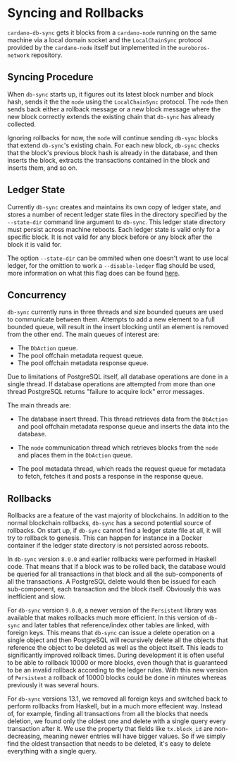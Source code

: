 # Syncing and Rollbacks

`cardano-db-sync` gets it blocks from a `cardano-node` running on the same machine via a local
domain socket and the `LocalChainSync` protocol provided by the `cardano-node` itself but
implemented in the `ouroboros-network` repository.


## Syncing Procedure

When `db-sync` starts up, it figures out its latest block number and block hash, sends it the
the `node` using the `LocalChainSync` protocol. The `node` then sends back either a rollback
message or a new block message where the new block correctly extends the existing chain that
`db-sync` has already collected.

Ignoring rollbacks for now, the `node` will continue sending `db-sync` blocks that extend
`db-sync`'s existing chain. For each new block, `db-sync` checks that the block's previous
block hash is already in the database, and then inserts the block, extracts the transactions
contained in the block and inserts them, and so on.


## Ledger State

Currently `db-sync` creates and maintains its own copy of ledger state, and stores a number
of recent ledger state files in the directory specified by the `--state-dir` command line
argument to `db-sync`. This ledger state directory must persist across machine reboots.
Each ledger state is valid only for a specific block. It is not valid for any block before
or any block after the block it is valid for.

The option `--state-dir` can be ommited when one doesn't want to use local ledger, for the omittion to work a `--disable-ledger` flag should be used, more information on what this flag does can be found [here](./configuration.md#ledger).


## Concurrency

`db-sync` currently runs in three threads and size bounded queues are used to communicate
between them. Attempts to add a new element to a full bounded queue, will result in the
insert blocking until an element is removed from the other end. The main queues of interest
are:

* The `DbAction` queue.
* The pool offchain metadata request queue.
* The pool offchain metadata response queue.

Due to limitations of PostgreSQL itself, all database operations are done in a single thread.
If database operations are attempted from more than one thread PostgreSQL returns "failure
to acquire lock" error messages.

The main threads are:

* The database insert thread. This thread retrieves data from the `DbAction` and pool
  offchain metadata response queue and inserts the data into the database.

* The `node` communication thread which retrieves blocks from the `node` and places them in
  the `DbAction` queue.
* The pool metadata thread, which reads the request queue for metadata to fetch, fetches it
  and posts a response in the response queue.


## Rollbacks

Rollbacks are a feature of the vast majority of blockchains. In addition to the normal
blockchain rollbacks, `db-sync` has a second potential source of rollbacks. On start up,
if `db-sync` cannot find a ledger state file at all, it will try to rollback to genesis.
This can happen for instance in a Docker container if the ledger state directory is not
persisted across reboots.

In `db-sync` version `8.0.0` and earlier rollbacks were performed in Haskell code. That
means that if a block was to be rolled back, the database would be queried for all transactions
in that block and all the sub-components of all the transactions. A PostgreSQL delete would
then be issued for each sub-component, each transaction and the block itself. Obviously
this was inefficient and slow.

For `db-sync` version `9.0.0`, a newer version of the `Persistent` library was available that
makes rollbacks much more efficient. In this version of `db-sync` and later tables that
reference/index other tables are linked, with foreign keys. This means that `db-sync` can issue a
delete operation on a single object and then PostgreSQL will recursively delete all the objects that
reference the object to be deleted as well as the object itself. This leads to significantly
improved rollback times. During development it is often useful to be able to rollback 10000
or more blocks, even though that is guaranteed to be an invalid rollback according to the ledger
rules. With this new version of `Persistent` a rollback of 10000 blocks could be done in
minutes whereas previously it was several hours.

For `db-sync` versions 13.1, we removed all foreign keys and switched back to perform rollbacks from
Haskell, but in a much more effecient way. Instead of, for example, finding all transactions from
all the blocks that needs deletion, we found only the oldest one and delete with a single query
every transaction after it. We use the property that fields like `tx.block_id` are non-decreasing,
meaning newer entries will have bigger values. So if we simply find the oldest transaction that
needs to be deleted, it's easy to delete everything with a single query.
